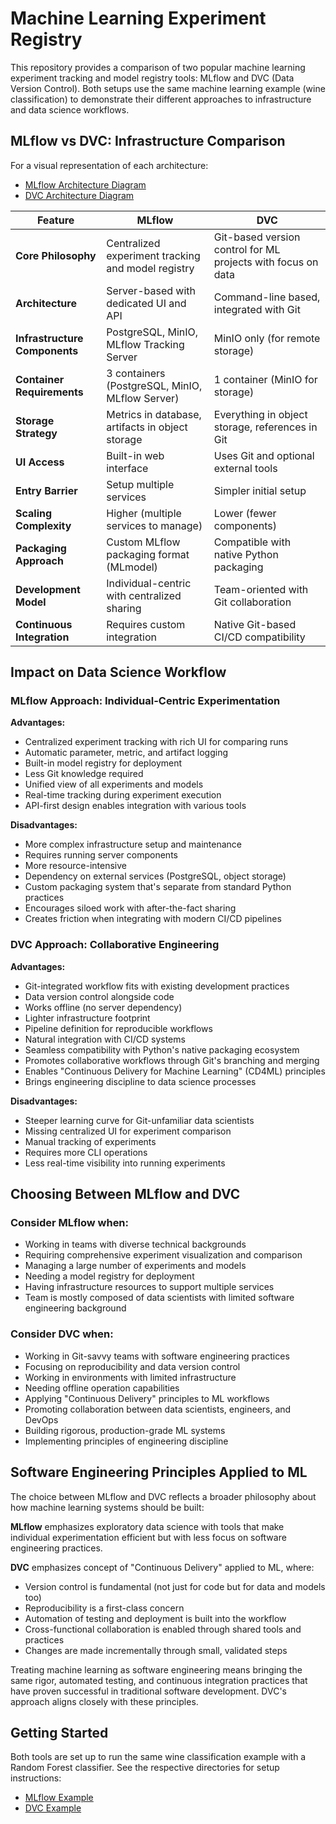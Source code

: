 # Machine Learning Experiment Registry

This repository provides a comparison of two popular machine learning experiment tracking and model registry tools: MLflow and DVC (Data Version Control). Both setups use the same machine learning example (wine classification) to demonstrate their different approaches to infrastructure and data science workflows.

## MLflow vs DVC: Infrastructure Comparison

For a visual representation of each architecture:
- [MLflow Architecture Diagram](./docs/mlflow_architecture.md)
- [DVC Architecture Diagram](./docs/dvc_architecture.md)

| Feature | MLflow | DVC |
|---------|--------|-----|
| **Core Philosophy** | Centralized experiment tracking and model registry | Git-based version control for ML projects with focus on data |
| **Architecture** | Server-based with dedicated UI and API | Command-line based, integrated with Git |
| **Infrastructure Components** | PostgreSQL, MinIO, MLflow Tracking Server | MinIO only (for remote storage) |
| **Container Requirements** | 3 containers (PostgreSQL, MinIO, MLflow Server) | 1 container (MinIO for storage) |
| **Storage Strategy** | Metrics in database, artifacts in object storage | Everything in object storage, references in Git |
| **UI Access** | Built-in web interface | Uses Git and optional external tools |
| **Entry Barrier** | Setup multiple services | Simpler initial setup |
| **Scaling Complexity** | Higher (multiple services to manage) | Lower (fewer components) |
| **Packaging Approach** | Custom MLflow packaging format (MLmodel) | Compatible with native Python packaging |
| **Development Model** | Individual-centric with centralized sharing | Team-oriented with Git collaboration |
| **Continuous Integration** | Requires custom integration | Native Git-based CI/CD compatibility |

## Impact on Data Science Workflow

### MLflow Approach: Individual-Centric Experimentation

**Advantages:**
- Centralized experiment tracking with rich UI for comparing runs
- Automatic parameter, metric, and artifact logging
- Built-in model registry for deployment
- Less Git knowledge required
- Unified view of all experiments and models
- Real-time tracking during experiment execution
- API-first design enables integration with various tools

**Disadvantages:**
- More complex infrastructure setup and maintenance
- Requires running server components
- More resource-intensive
- Dependency on external services (PostgreSQL, object storage)
- Custom packaging system that's separate from standard Python practices
- Encourages siloed work with after-the-fact sharing
- Creates friction when integrating with modern CI/CD pipelines

### DVC Approach: Collaborative Engineering

**Advantages:**
- Git-integrated workflow fits with existing development practices
- Data version control alongside code
- Works offline (no server dependency)
- Lighter infrastructure footprint
- Pipeline definition for reproducible workflows
- Natural integration with CI/CD systems
- Seamless compatibility with Python's native packaging ecosystem
- Promotes collaborative workflows through Git's branching and merging
- Enables "Continuous Delivery for Machine Learning" (CD4ML) principles
- Brings engineering discipline to data science processes

**Disadvantages:**
- Steeper learning curve for Git-unfamiliar data scientists
- Missing centralized UI for experiment comparison
- Manual tracking of experiments
- Requires more CLI operations
- Less real-time visibility into running experiments

## Choosing Between MLflow and DVC

### Consider MLflow when:
- Working in teams with diverse technical backgrounds
- Requiring comprehensive experiment visualization and comparison
- Managing a large number of experiments and models
- Needing a model registry for deployment
- Having infrastructure resources to support multiple services
- Team is mostly composed of data scientists with limited software engineering background

### Consider DVC when:
- Working in Git-savvy teams with software engineering practices
- Focusing on reproducibility and data version control
- Working in environments with limited infrastructure
- Needing offline operation capabilities
- Applying "Continuous Delivery" principles to ML workflows
- Promoting collaboration between data scientists, engineers, and DevOps
- Building rigorous, production-grade ML systems
- Implementing principles of engineering discipline

## Software Engineering Principles Applied to ML

The choice between MLflow and DVC reflects a broader philosophy about how machine learning systems should be built:

**MLflow** emphasizes exploratory data science with tools that make individual experimentation efficient but with less focus on software engineering practices.

**DVC** emphasizes concept of "Continuous Delivery" applied to ML, where:
- Version control is fundamental (not just for code but for data and models too)
- Reproducibility is a first-class concern
- Automation of testing and deployment is built into the workflow
- Cross-functional collaboration is enabled through shared tools and practices
- Changes are made incrementally through small, validated steps

Treating machine learning as software engineering means bringing the same rigor, automated testing, and continuous integration practices that have proven successful in traditional software development. DVC's approach aligns closely with these principles.

## Getting Started

Both tools are set up to run the same wine classification example with a Random Forest classifier. See the respective directories for setup instructions:

- [MLflow Example](./mlflow-wine/README.md)
- [DVC Example](./dvc-wine/README.md)
